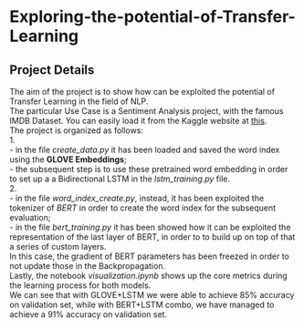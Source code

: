# Exploring-the-potential-of-Transfer-Learning
## Project Details
The aim of the project is to show how can be exploited the potential of Transfer Learning in the field of NLP.\
The particular Use Case is a Sentiment Analysis project, with the famous IMDB Dataset. You can easily load it from the Kaggle website at [this](https://www.kaggle.com/datasets/ashirwadsangwan/imdb-dataset).\
The project is organized as follows:\
1.\
    - in the file *create_data.py* it has been loaded and saved the word index using the **GLOVE Embeddings**;\
    - the subsequent step is to use these pretrained word embedding in order to set up a a Bidirectional LSTM in the *lstm_training.py* file.\
2. \
    - in the file *word_index_create.py*, instead, it has been exploited the tokenizer of *BERT* in order to create the word index for the subsequent evaluation;\
    - in the file *bert_training.py* it has been showed how it can be exploited the representation of the last layer of BERT, in order to to build up on top of that a series of custom layers.\
    In this case, the gradient of BERT parameters has been freezed in order to not update those in the Backpropagation.\
Lastly, the notebook *visualization.ipynb* shows up the core metrics during the learning process for both models.\
We can see that with GLOVE+LSTM we were able to achieve 85% accuracy on validation set, while with BERT+LSTM combo, we have managed to achieve a 91% accuracy on validation set.
